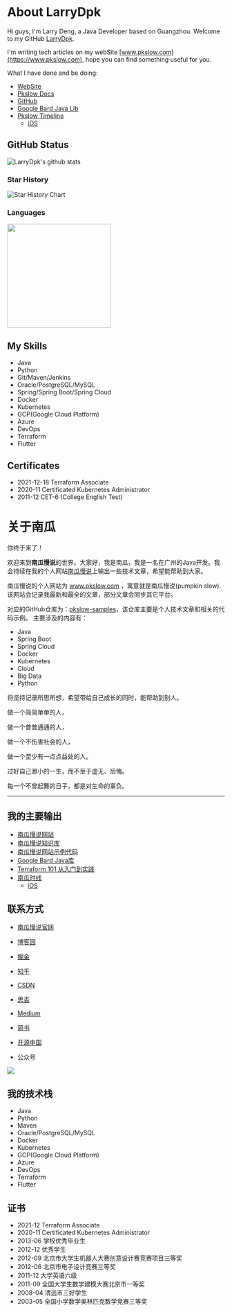 # About LarryDpk


Hi guys, I'm Larry Deng, a Java Developer based on Guangzhou. Welcome to my GitHub [LarryDpk](https://github.com/LarryDpk/LarryDpk).

I'm writing tech articles on my webSite [www.pkslow.com](https://www.pkslow.com), hope you can find something useful for you.

What I have done and be doing:
- [WebSite](https://www.pkslow.com)
- [Pkslow Docs](https://www.pkslow.com/docs)
- [GitHub](https://github.com/LarryDpk)
- [Google Bard Java Lib](https://github.com/LarryDpk/Google-Bard)
- [Pkslow Timeline](https://github.com/LarryDpk/pkslow-timeline)
  - [iOS](https://apps.apple.com/app/pkslow-timeline/id1628613820)

## GitHub Status

![LarryDpk's github stats](https://github-readme-stats.vercel.app/api?username=LarryDpk&theme=radical&show_icons=true)

### Star History

![Star History Chart](https://api.star-history.com/svg?repos=LarryDpk/pkslow-samples,LarryDpk/terraform-101,LarryDpk/Google-Bard&type=Date)

### Languages
<img height="240px" src="https://github-readme-stats.vercel.app/api/top-langs/?username=larrydpk&hide=html&hide_title=true&hide_border=true&layout=compact&langs_count=7&exclude_repo=comp426,Redventures-Movie-Quotes&text_color=000&icon_color=fff&bg_color=0,52fa5a,4dfcff,c64dff&theme=graywhite">

[//]: # (![]&#40;https://github-profile-summary-cards.vercel.app/api/cards/repos-per-language?username=larrydpk&theme=dracula&#41; ![]&#40;https://github-profile-summary-cards.vercel.app/api/cards/most-commit-language?username=larrydpk&theme=dracula&#41;)


## My Skills
- Java
- Python
- Git/Maven/Jenkins
- Oracle/PostgreSQL/MySQL
- Spring/Spring Boot/Spring Cloud
- Docker
- Kubernetes
- GCP(Google Cloud Platform)
- Azure
- DevOps
- Terraform
- Flutter

## Certificates
- 2021-12-18 Terraform Associate
- 2020-11 Certificated Kubernetes Administrator
- 2011-12 CET-6 (College English Test)



# 关于南瓜
你终于来了！

欢迎来到**南瓜慢说**的世界。大家好，我是南瓜，我是一名在广州的Java开发。我会持续在我的个人网站[南瓜慢说](https://www.pkslow.com)上输出一些技术文章，希望能帮助到大家。

南瓜慢说的个人网站为 www.pkslow.com ，寓意就是南瓜慢说(pumpkin slow). 该网站会记录我最新和最全的文章，部分文章会同步其它平台。

对应的GitHub仓库为：[pkslow-samples](https://github.com/LarryDpk/pkslow-samples)，该仓库主要是个人技术文章和相关的代码示例。
主要涉及的内容有：
- Java
- Spring Boot
- Spring Cloud
- Docker
- Kubernetes
- Cloud
- Big Data
- Python




将坚持记录所思所想，希望带给自己成长的同时，能帮助到别人。

做一个简简单单的人，

做一个普普通通的人，

做一个不伤害社会的人，

做一个至少有一点点益处的人。

过好自己渺小的一生，而不至于虚无、后悔。

每一个不曾起舞的日子，都是对生命的辜负。


---
## 我的主要输出
- [南瓜慢说网站](https://www.pkslow.com)
- [南瓜慢说知识库](https://www.pkslow.com/docs)
- [南瓜慢说网站示例代码](https://www.github.com/LarryDpk/pkslow-samples)
- [Google Bard Java库](https://github.com/LarryDpk/Google-Bard)
- [Terraform 101 从入门到实践](https://www.github.com/LarryDpk/terraform-101)
- [南瓜时线](https://github.com/LarryDpk/pkslow-timeline)
    - [iOS](https://apps.apple.com/app/pkslow-timeline/id1628613820)

## 联系方式
- [南瓜慢说官网](https://www.pkslow.com)
- [博客园](https://www.cnblogs.com/larrydpk/)
- [掘金](https://juejin.cn/user/3931509312983463)
- [知乎](https://www.zhihu.com/people/larrydpk)
- [CSDN](https://blog.csdn.net/dengnanhua?type=blog)
- [思否](https://segmentfault.com/u/pkslow)
- [Medium](https://pkslow.medium.com/)
- [简书](https://www.jianshu.com/u/2208ffcd6e8e)
- [开源中国](https://my.oschina.net/pkslow)

- 公众号

![](https://pkslow.oss-cn-shenzhen.aliyuncs.com/images/qrcode-wechat.png)


## 我的技术栈
- Java
- Python
- Maven
- Oracle/PostgreSQL/MySQL
- Docker
- Kubernetes
- GCP(Google Cloud Platform)
- Azure
- DevOps
- Terraform
- Flutter



## 证书
- 2021-12 Terraform Associate
- 2020-11 Certificated Kubernetes Administrator
- 2013-06 学校优秀毕业生
- 2012-12 优秀学生
- 2012-09 北京市大学生机器人大赛创意设计赛竞赛项目三等奖
- 2012-06 北京市电子设计竞赛三等奖
- 2011-12 大学英语六级
- 2011-09 全国大学生数学建模大赛北京市一等奖
- 2008-04 清远市三好学生
- 2003-05 全国小学数学奥林匹克数学竞赛三等奖


